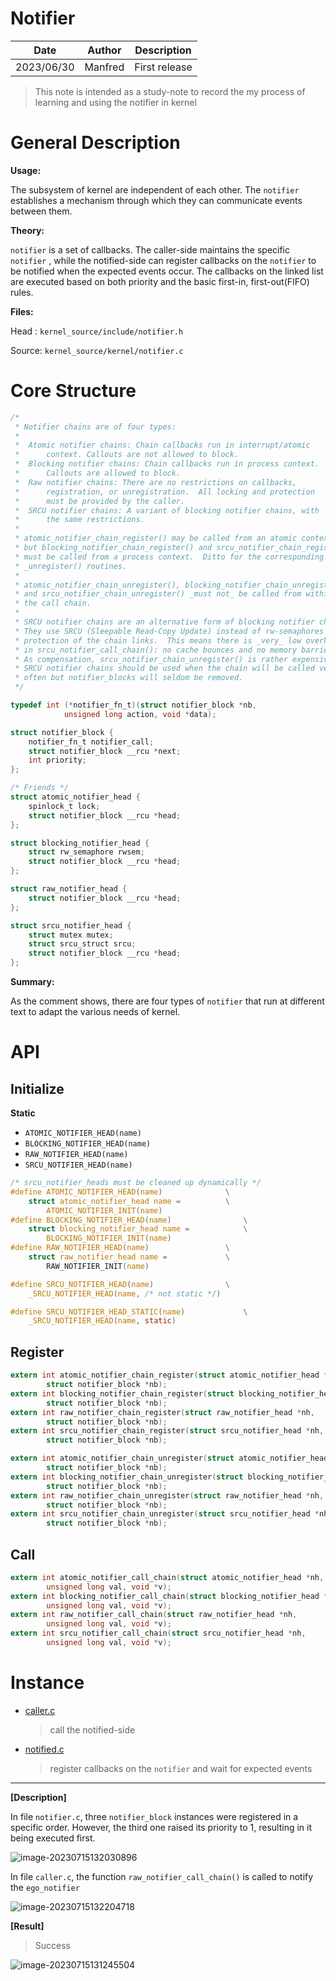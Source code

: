 # Notifier

| Date       | Author  | Description   |
| ---------- | ------- | ------------- |
| 2023/06/30 | Manfred | First release |

> This note is intended as a study-note to record the my process of learning and using the notifier in kernel



# General Description

**Usage:**

The subsystem of kernel are independent of each other. The `notifier` establishes a mechanism through which they can communicate events between them.

**Theory:**

`notifier` is a set of callbacks. The caller-side maintains the specific `notifier` , while the notified-side can register callbacks on the `notifier` to be notified when the expected events occur. The callbacks on the linked list are executed based on both priority and the basic first-in, first-out(FIFO) rules.

**Files:**

Head : `kernel_source/include/notifier.h`

Source: `kernel_source/kernel/notifier.c`



# Core Structure

```c
/*
 * Notifier chains are of four types:
 *
 *	Atomic notifier chains: Chain callbacks run in interrupt/atomic
 *		context. Callouts are not allowed to block.
 *	Blocking notifier chains: Chain callbacks run in process context.
 *		Callouts are allowed to block.
 *	Raw notifier chains: There are no restrictions on callbacks,
 *		registration, or unregistration.  All locking and protection
 *		must be provided by the caller.
 *	SRCU notifier chains: A variant of blocking notifier chains, with
 *		the same restrictions.
 *
 * atomic_notifier_chain_register() may be called from an atomic context,
 * but blocking_notifier_chain_register() and srcu_notifier_chain_register()
 * must be called from a process context.  Ditto for the corresponding
 * _unregister() routines.
 *
 * atomic_notifier_chain_unregister(), blocking_notifier_chain_unregister(),
 * and srcu_notifier_chain_unregister() _must not_ be called from within
 * the call chain.
 *
 * SRCU notifier chains are an alternative form of blocking notifier chains.
 * They use SRCU (Sleepable Read-Copy Update) instead of rw-semaphores for
 * protection of the chain links.  This means there is _very_ low overhead
 * in srcu_notifier_call_chain(): no cache bounces and no memory barriers.
 * As compensation, srcu_notifier_chain_unregister() is rather expensive.
 * SRCU notifier chains should be used when the chain will be called very
 * often but notifier_blocks will seldom be removed.
 */

typedef	int (*notifier_fn_t)(struct notifier_block *nb,
			unsigned long action, void *data);

struct notifier_block {
	notifier_fn_t notifier_call;
	struct notifier_block __rcu *next;
	int priority;
};
```

```c
/* Friends */
struct atomic_notifier_head {
	spinlock_t lock;
	struct notifier_block __rcu *head;
};

struct blocking_notifier_head {
	struct rw_semaphore rwsem;
	struct notifier_block __rcu *head;
};

struct raw_notifier_head {
	struct notifier_block __rcu *head;
};

struct srcu_notifier_head {
	struct mutex mutex;
	struct srcu_struct srcu;
	struct notifier_block __rcu *head;
};
```

**Summary:**

As the comment shows, there are four types of `notifier` that run at different text to adapt the various needs of kernel.



# API

## Initialize

**Static**

- `ATOMIC_NOTIFIER_HEAD(name)`
- `BLOCKING_NOTIFIER_HEAD(name)`
- `RAW_NOTIFIER_HEAD(name)`
- `SRCU_NOTIFIER_HEAD(name)`

```c
/* srcu_notifier_heads must be cleaned up dynamically */
#define ATOMIC_NOTIFIER_HEAD(name)				\
	struct atomic_notifier_head name =			\
		ATOMIC_NOTIFIER_INIT(name)
#define BLOCKING_NOTIFIER_HEAD(name)				\
	struct blocking_notifier_head name =			\
		BLOCKING_NOTIFIER_INIT(name)
#define RAW_NOTIFIER_HEAD(name)					\
	struct raw_notifier_head name =				\
		RAW_NOTIFIER_INIT(name)

#define SRCU_NOTIFIER_HEAD(name)				\
	_SRCU_NOTIFIER_HEAD(name, /* not static */)

#define SRCU_NOTIFIER_HEAD_STATIC(name)				\
	_SRCU_NOTIFIER_HEAD(name, static)
```

## Register

```c
extern int atomic_notifier_chain_register(struct atomic_notifier_head *nh,
		struct notifier_block *nb);
extern int blocking_notifier_chain_register(struct blocking_notifier_head *nh,
		struct notifier_block *nb);
extern int raw_notifier_chain_register(struct raw_notifier_head *nh,
		struct notifier_block *nb);
extern int srcu_notifier_chain_register(struct srcu_notifier_head *nh,
		struct notifier_block *nb);

extern int atomic_notifier_chain_unregister(struct atomic_notifier_head *nh,
		struct notifier_block *nb);
extern int blocking_notifier_chain_unregister(struct blocking_notifier_head *nh,
		struct notifier_block *nb);
extern int raw_notifier_chain_unregister(struct raw_notifier_head *nh,
		struct notifier_block *nb);
extern int srcu_notifier_chain_unregister(struct srcu_notifier_head *nh,
		struct notifier_block *nb);
```

## Call

```c
extern int atomic_notifier_call_chain(struct atomic_notifier_head *nh,
		unsigned long val, void *v);
extern int blocking_notifier_call_chain(struct blocking_notifier_head *nh,
		unsigned long val, void *v);
extern int raw_notifier_call_chain(struct raw_notifier_head *nh,
		unsigned long val, void *v);
extern int srcu_notifier_call_chain(struct srcu_notifier_head *nh,
		unsigned long val, void *v);
```



# Instance

- [caller.c](./caller.c)

    > call the notified-side

- [notified.c](./notified.c)

    > register callbacks on the `notifier` and wait for expected events

---

**[Description]**

In file `notifier.c`, three `notifier_block` instances were registered in a specific order. However, the third one raised its priority to 1, resulting in it being executed first.

![image-20230715132030896](README.assets/image-20230715132030896.png)

In file `caller.c`, the function `raw_notifier_call_chain()` is called to notify the `ego_notifier`

![image-20230715132204718](README.assets/image-20230715132204718.png)

**[Result]**

> Success

![image-20230715131245504](README.assets/image-20230715131245504.png)











